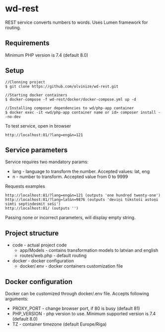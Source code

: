 # wd-rest
REST service converts numbers to words. Uses Lumen framework for routing.

## Requirements
Minimum PHP version is 7.4 (default 8.0)

## Setup

```
//Clonning project
$ git clone https://github.com/olvinize/wd-rest.git

//Starting docker containers
$ docker-compose -f wd-rest/docker/docker-compose.yml up -d

//Installing composer dependencies to wd/php-app container
$ docker exec -it <wd/php-app container name or id> composer install --no-dev
```

To test service, open in browser

```
http://localhost:81/?lang=eng&n=121
```

## Service parameters
Service requires two mandatory params:
* lang - language to transform the number. Accepted values: lat, eng
* n - number to transform. Accepted value from 0 to 9999

Requests examples
```
http://localhost:81/?lang=eng&n=121 (outputs 'one hundred twenty-one')
http://localhost:81/?lang=lat&n=9876 (outputs 'deviņi tūkstoši astoņi simti septiņdesmit seši')
http://localhost:81/ (outputs '')
```

Passing none or incorrect  parameters, will display empty string. 

## Project structure
* code - actual project code
  * app/Models - contains transformation models to latvian and english
  * routes/web.php - default routing
* docker - docker configuration
  * docker/.env - docker containers customization file

## Docker configuration
Docker can be customized through docker/.env file. Accepts following arguments:
* PROXY_PORT - change browser port, if 80 is busy (default 81)
* PHP_VERSION - php version to use. Minimum supported version is 7.4 (default 8.0)
* TZ - container timezone (default Europe/Riga)